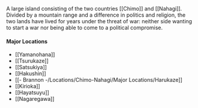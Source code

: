 A large island consisting of the two countries [[Chimo]] and [[Nahagi]]. Divided by a mountain range and a difference in politics and religion, the two lands have lived for years under the threat of war: neither side wanting to start a war nor being able to come to a political compromise. 

#### Major Locations
- [[Yamanohana]]
- [[Tsurukaze]]
- [[Satsukiya]]
- [[Hakushin]]
- [[- Brannon -/Locations/Chimo-Nahagi/Major Locations/Harukaze]]
- [[Kirioka]]
- [[Hayatsuyu]]
- [[Nagaregawa]]
